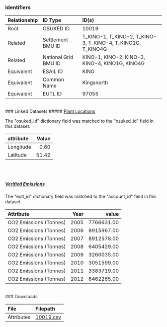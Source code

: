 ### Identifiers

| Relationship   | ID Type              | ID(s)                                                      |
|:---------------|:---------------------|:-----------------------------------------------------------|
| Root           | OSUKED ID            | 10019                                                      |
| Related        | Settlement BMU ID    | T_KINO-1, T_KINO-2, T_KINO-3, T_KINO-4, T_KINO1G, T_KINO4G |
| Related        | National Grid BMU ID | KINO-1, KINO-2, KINO-3, KINO-4, KINO1G, KINO4G             |
| Equivalent     | ESAIL ID             | KINO                                                       |
| Equivalent     | Common Name          | Kingsnorth                                                 |
| Equivalent     | EUTL ID              | 97055                                                      |

<br>
### Linked Datasets
##### <a href="https://osuked.github.io/Power-Station-Dictionary/datasets/plant-locations">Plant Locations</a>



The "osuked_id" dictionary field was matched to the "osuked_id" field in this dataset.

| attribute   |   Value |
|:------------|--------:|
| Longitude   |    0.60 |
| Latitude    |   51.42 |

<br><br>
##### <a href="https://osuked.github.io/Power-Station-Dictionary/datasets/verified-emissions">Verified Emissions</a>



The "eutl_id" dictionary field was matched to the "account_id" field in this dataset.

| Attribute              |   Year |      value |
|:-----------------------|-------:|-----------:|
| CO2 Emissions (Tonnes) |   2005 | 7766631.00 |
| CO2 Emissions (Tonnes) |   2006 | 8915967.00 |
| CO2 Emissions (Tonnes) |   2007 | 8912578.00 |
| CO2 Emissions (Tonnes) |   2008 | 6405429.00 |
| CO2 Emissions (Tonnes) |   2009 | 3260035.00 |
| CO2 Emissions (Tonnes) |   2010 | 3051599.00 |
| CO2 Emissions (Tonnes) |   2011 | 3383719.00 |
| CO2 Emissions (Tonnes) |   2012 | 6462265.00 |


<br>
### Downloads


| File       | Filepath                                                                              |
|:-----------|:--------------------------------------------------------------------------------------|
| Attributes | [10019.csv](https://osuked.github.io/Power-Station-Dictionary/object_attrs/10019.csv) |
